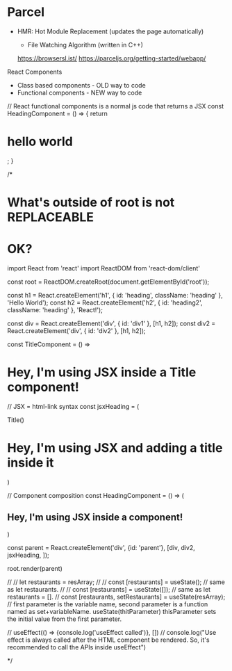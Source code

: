 # Parcel

- HMR: Hot Module Replacement (updates the page automatically)

  - File Watching Algorithm (written in C++)

  https://browsersl.ist/
  https://parceljs.org/getting-started/webapp/

React Components

- Class based components - OLD way to code
- Functional components - NEW way to code

// React functional components is a normal js code that returns a JSX
const HeadingComponent = () => {
return <h1>hello world</h1>;
}

/\*

<!DOCTYPE html>
<html lang="en">
<head>
  <meta charset="UTF-8">
  <meta name="viewport" content="width=device-width, initial-scale=1.0">
  <style src="index.css"></style>
  <link rel="stylesheet" href="./index.css">
  <title>Document</title>
</head>
<body>
  <h1>What's outside of root is not REPLACEABLE</h1>
  <div id="root"></div>
  <h1>OK?</h1>
  <script type="module" src="./App.js"></script>
</body>

</html>

import React from 'react'
import ReactDOM from 'react-dom/client'

const root = ReactDOM.createRoot(document.getElementById('root'));

const h1 = React.createElement('h1', { id: 'heading', className: 'heading' }, 'Hello World');
const h2 = React.createElement('h2', { id: 'heading2', className: 'heading' }, 'React!');

const div = React.createElement('div', { id: 'div1' }, [h1, h2]);
const div2 = React.createElement('div', { id: 'div2' }, [h1, h2]);

const TitleComponent = () => <h1 className='heading' tabIndex="1">Hey, I'm using JSX inside a Title component!</h1>

// JSX = html-link syntax
const jsxHeading = (

  <div>
    Title()
    <TitleComponent></TitleComponent>
    <TitleComponent />
    <h1 className='heading' tabIndex="1">Hey, I'm using JSX and adding a title inside it</h1>
  </div>
)

// Component composition
const HeadingComponent = () => (

  <div id="container">
    <TitleComponent />
    <h2 className='heading' tabIndex="1">Hey, I'm using JSX inside a component!</h2>
  </div>
)

const parent = React.createElement('div', {id: 'parent'}, [div, div2, jsxHeading, <HeadingComponent />]);

root.render(parent)

// // let restaurants = resArray;
// // const [restaurants] = useState(); // same as let restaurants.
// // const [restaurants] = useState([]); // same as let restaurants = [].
// const [restaurants, setRestaurants] = useState(resArray); // first parameter is the variable name, second parameter is a function named as set+variableName. useState(thitParameter) thisParameter sets the initial value from the first parameter.

// useEffect(() => {console.log('useEffect called')}, [])
// console.log("Use effect is always called after the HTML component be rendered. So, it's recommended to call the APIs inside useEffect")

\*/
